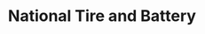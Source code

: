 ---
title: "National Tire and Battery"
url: /aiken/national-tire-and-battery-whiskey-road/
shop: car repair
---